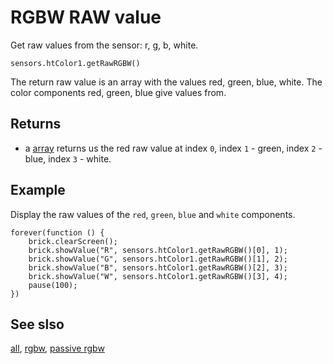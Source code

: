 # RGBW RAW value

Get raw values from the sensor: r, g, b, white.

```sig
sensors.htColor1.getRawRGBW()
```

The return raw value is an array with the values red, green, blue, white. The color components red, green, blue give values from.

## Returns

* a [array](/types/array) returns us the red raw value at index `0`, index `1` - green, index `2` - blue, index `3` - white.

## Example

Display the raw values of the ``red``, ``green``, ``blue`` and ``white`` components.

```blocks
forever(function () {
    brick.clearScreen();
    brick.showValue("R", sensors.htColor1.getRawRGBW()[0], 1);
    brick.showValue("G", sensors.htColor1.getRawRGBW()[1], 2);
    brick.showValue("B", sensors.htColor1.getRawRGBW()[2], 3);
    brick.showValue("W", sensors.htColor1.getRawRGBW()[3], 4);
    pause(100);
})
```

## See slso

[all](/reference/sensors/ht-color-sensor-v2/all),
[rgbw](/reference/sensors/ht-color-sensor-v2/color),
[passive rgbw](/reference/sensors/ht-color-sensor-v2/passive-rgbw)